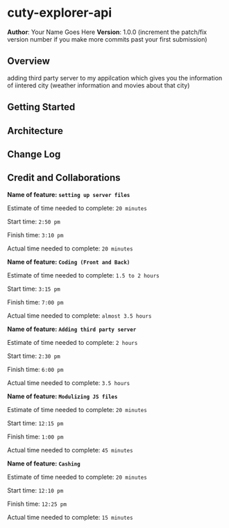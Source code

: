 # cuty-explorer-api

**Author**: Your Name Goes Here
**Version**: 1.0.0 (increment the patch/fix version number if you make more commits past your first submission)

## Overview
<!-- Provide a high level overview of what this application is and why you are building it, beyond the fact that it's an assignment for this class. (i.e. What's your problem domain?) -->
adding third party server to my appilcation which gives you the information of iintered city (weather information and movies about that city)

## Getting Started
<!-- What are the steps that a user must take in order to build this app on their own machine and get it running? -->

## Architecture
<!-- Provide a detailed description of the application design. What technologies (languages, libraries, etc) you're using, and any other relevant design information. -->

## Change Log
<!-- Use this area to document the iterative changes made to your application as each feature is successfully implemented. Use time stamps. Here's an example:

01-01-2001 4:59pm - Application now has a fully-functional express server, with a GET route for the location resource. -->

## Credit and Collaborations
<!-- Give credit (and a link) to other people or resources that helped you build this application. -->

**Name of feature: `setting up server files`**

Estimate of time needed to complete: `20 minutes`

Start time: `2:50 pm`

Finish time: `3:10 pm`

Actual time needed to complete: `20 minutes`

**Name of feature: `Coding (Front and Back)`**

Estimate of time needed to complete: `1.5 to 2 hours`

Start time: `3:15 pm`

Finish time: `7:00 pm`

Actual time needed to complete: `almost 3.5 hours`

**Name of feature: `Adding third party server`**

Estimate of time needed to complete: `2 hours`

Start time: `2:30 pm`

Finish time: `6:00 pm`

Actual time needed to complete: `3.5 hours`

**Name of feature: `Modulizing JS files`**

Estimate of time needed to complete: `20 minutes`

Start time: `12:15 pm`

Finish time: `1:00 pm`

Actual time needed to complete: `45 minutes`

**Name of feature: `Cashing`**

Estimate of time needed to complete: `20 minutes`

Start time: `12:10 pm`

Finish time: `12:25 pm`

Actual time needed to complete: `15 minutes`